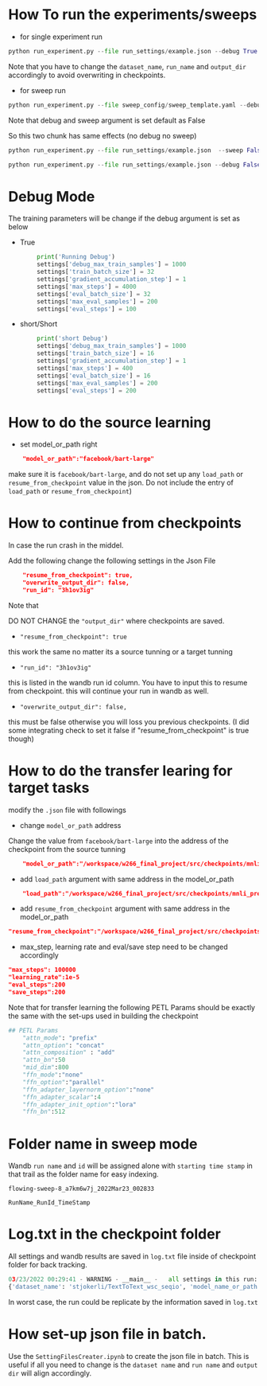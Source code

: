# How To run the experiments/sweeps

* for single experiment run
```python
python run_experiment.py --file run_settings/example.json --debug True --sweep False
```
Note that you have to change the `dataset_name`, `run_name` and `output_dir` accordingly to avoid overwriting in checkpoints.

* for sweep run
```python
python run_experiment.py --file sweep_config/sweep_template.yaml --debug True --sweep True
```

Note that debug and sweep argument is set default as False

So this two chunk has same effects (no debug no sweep)

```python
python run_experiment.py --file run_settings/example.json  --sweep False
```

```python
python run_experiment.py --file run_settings/example.json --debug False
```

# Debug Mode

The training parameters will be change if the debug argument is set as below

* True
```python
        print('Running Debug')
        settings['debug_max_train_samples'] = 1000
        settings['train_batch_size'] = 32
        settings['gradient_accumulation_step'] = 1
        settings['max_steps'] = 4000
        settings['eval_batch_size'] = 32
        settings['max_eval_samples'] = 200
        settings['eval_steps'] = 100 
```

* short/Short
```python
        print('short Debug')
        settings['debug_max_train_samples'] = 1000
        settings['train_batch_size'] = 16
        settings['gradient_accumulation_step'] = 1
        settings['max_steps'] = 400
        settings['eval_batch_size'] = 16
        settings['max_eval_samples'] = 200
        settings['eval_steps'] = 200 
```

# How to do the source learning

* set model_or_path right

```json
    "model_or_path":"facebook/bart-large"
```
make sure it is `facebook/bart-large`, and do not set up any `load_path` or `resume_from_checkpoint` value in the json. Do not include the entry of `load_path` or `resume_from_checkpoint`)

# How to continue from checkpoints

In case the run crash in the middel.

Add the following change the following settings in the Json File

```Json
    "resume_from_checkpoint": true,
    "overwrite_output_dir": false,
    "run_id": "3h1ov3ig" 
```

Note that   

DO NOT CHANGE the `"output_dir"` where checkpoints are saved.

* `"resume_from_checkpoint": true`

this work the same no matter its a source tunning or a target tunning

* `"run_id": "3h1ov3ig"`

this is listed in the wandb run id column. You have to input this to resume from checkpoint. this will continue your run in wandb as well.

* `"overwrite_output_dir": false,`

this must be false otherwise you will loss you previous checkpoints. (I did some integrating check to set it false if "resume_from_checkpoint" is true though)


# How to do the transfer learing for target tasks

modify the `.json` file with followings

* change `model_or_path` address

Change the value from `facebook/bart-large` into the address of the checkpoint from the source tunning

```json
    "model_or_path":"/workspace/w266_final_project/src/checkpoints/mnli_prefix_relearn/checkpoint-100000"
```

* add `load_path` argument with same address in the model_or_path

```json
    "load_path":"/workspace/w266_final_project/src/checkpoints/mnli_prefix_relearn/checkpoint-100000"
```

* add `resume_from_checkpoint` argument with same address in the model_or_path
```json
"resume_from_checkpoint":"/workspace/w266_final_project/src/checkpoints/mnli_prefix_relearn/checkpoint-100000"
```

* max_step, learning rate and eval/save step need to be changed accordingly

```json
"max_steps": 100000
"learning_rate":1e-5
"eval_steps":200
"save_steps":200
```

Note that for transfer learning the following PETL Params should be exactly the same with the set-ups used in building the checkpoint
```python
## PETL Params
    "attn_mode": "prefix"
    "attn_option": "concat"
    "attn_composition" : "add"
    "attn_bn":50
    "mid_dim":800
    "ffn_mode":"none"
    "ffn_option":"parallel"
    "ffn_adapter_layernorm_option":"none"
    "ffn_adapter_scalar":4
    "ffn_adapter_init_option":"lora"
    "ffn_bn":512
```

# Folder name in sweep mode

Wandb `run name` and `id` will be assigned alone with `starting time stamp` in that trail as the folder name for easy indexing.

```
flowing-sweep-8_a7km6w7j_2022Mar23_002833

RunName_RunId_TimeStamp
```

# Log.txt in the checkpoint folder

All settings and wandb results are saved in `log.txt` file inside of checkpoint folder for back tracking.

```python
03/23/2022 00:29:41 - WARNING - __main__ -   all settings in this run:
{'dataset_name': 'stjokerli/TextToText_wsc_seqio', 'model_name_or_path': '/works...}
```

In worst case, the run could be replicate by the information saved in `log.txt`

# How set-up json file in batch.

Use the `SettingFilesCreater.ipynb` to create the json file in batch.
This is useful if all you need to change is the `dataset name` and `run name` and `output dir` will align accordingly.